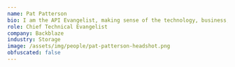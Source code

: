 ```yaml
---
name: Pat Patterson
bio: I am the API Evangelist, making sense of the technology, business, people, and policies of APIs since 2010.
role: Chief Technical Evangelist
company: Backblaze
industry: Storage
image: /assets/img/people/pat-patterson-headshot.png
obfuscated: false
---
```

